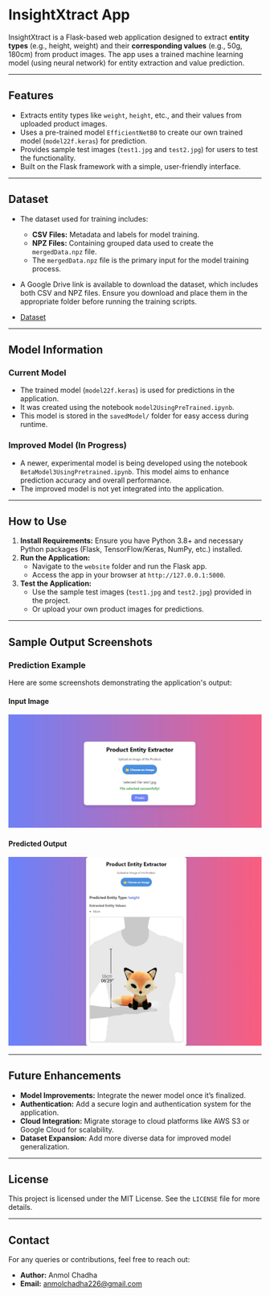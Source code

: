 # InsightXtract App

InsightXtract is a Flask-based web application designed to extract **entity types** (e.g., height, weight) and their **corresponding values** (e.g., 50g, 180cm) from product images. The app uses a trained machine learning model (using neural network) for entity extraction and value prediction.

---

## Features

- Extracts entity types like `weight`, `height`, etc., and their values from uploaded product images.
- Uses a pre-trained model `EfficientNetB0` to create our own trained model (`model22f.keras`) for prediction.
- Provides sample test images (`test1.jpg` and `test2.jpg`) for users to test the functionality.
- Built on the Flask framework with a simple, user-friendly interface.

---

## Dataset

- The dataset used for training includes:
  - **CSV Files:** Metadata and labels for model training.
  - **NPZ Files:** Containing grouped data used to create the `mergedData.npz` file.
  - The `mergedData.npz` file is the primary input for the model training process.

- A Google Drive link is available to download the dataset, which includes both CSV and NPZ files. Ensure you download and place them in the appropriate folder before running the training scripts.
- [Dataset](https://drive.google.com/file/d/1JdawdgUi-MdwoTV912zfM7HQv20iaaoo/view?usp=sharing)

---

## Model Information

### Current Model
- The trained model (`model22f.keras`) is used for predictions in the application.
- It was created using the notebook `model2UsingPreTrained.ipynb`.
- This model is stored in the `savedModel/` folder for easy access during runtime.

### Improved Model (In Progress)
- A newer, experimental model is being developed using the notebook `BetaModel3UsingPretrained.ipynb`. This model aims to enhance prediction accuracy and overall performance.
- The improved model is not yet integrated into the application.

---

## How to Use

1. **Install Requirements:** Ensure you have Python 3.8+ and necessary Python packages (Flask, TensorFlow/Keras, NumPy, etc.) installed.
2. **Run the Application:**
   - Navigate to the `website` folder and run the Flask app.
   - Access the app in your browser at `http://127.0.0.1:5000`.
3. **Test the Application:**
   - Use the sample test images (`test1.jpg` and `test2.jpg`) provided in the project.
   - Or upload your own product images for predictions.

---

## Sample Output Screenshots

### Prediction Example
Here are some screenshots demonstrating the application's output:

#### Input Image
![UI when Input Image by User](sampleOutputImages\inputByUser.jpg)

#### Predicted Output
![Predicted Output](sampleOutputImages\predictionOutput.jpg)

---

## Future Enhancements

- **Model Improvements:** Integrate the newer model once it’s finalized.
- **Authentication:** Add a secure login and authentication system for the application.
- **Cloud Integration:** Migrate storage to cloud platforms like AWS S3 or Google Cloud for scalability.
- **Dataset Expansion:** Add more diverse data for improved model generalization.

---

## License

This project is licensed under the MIT License. See the `LICENSE` file for more details.

---

## Contact

For any queries or contributions, feel free to reach out:

- **Author:** Anmol Chadha
- **Email:** [anmolchadha226@gmail.com
](mailto:anmolchadha226@gmail.com)
